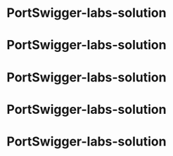 # PortSwigger-labs-solution
# PortSwigger-labs-solution
# PortSwigger-labs-solution
# PortSwigger-labs-solution
# PortSwigger-labs-solution

